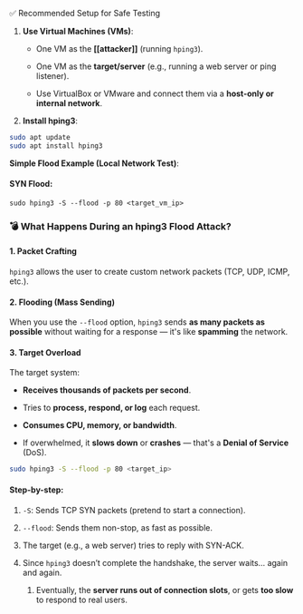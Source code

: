 ✅ Recommended Setup for Safe Testing

1. **Use Virtual Machines (VMs)**:
    
    - One VM as the **[[attacker]]** (running `hping3`).
        
    - One VM as the **target/server** (e.g., running a web server or ping listener).
        
    - Use VirtualBox or VMware and connect them via a **host-only or internal network**.
        
2. **Install hping3**:
~~~bash
sudo apt update
sudo apt install hping3
~~~
**Simple Flood Example (Local Network Test)**:

#### SYN Flood:
~~~
sudo hping3 -S --flood -p 80 <target_vm_ip>
~~~

### 💣 What Happens During an hping3 Flood Attack?

#### 1. **Packet Crafting**

`hping3` allows the user to create custom network packets (TCP, UDP, ICMP, etc.).

#### 2. **Flooding (Mass Sending)**

When you use the `--flood` option, `hping3` sends **as many packets as possible** without waiting for a response — it's like **spamming** the network.

#### 3. **Target Overload**

The target system:

- **Receives thousands of packets per second**.
    
- Tries to **process, respond, or log** each request.
    
- **Consumes CPU, memory, or bandwidth**.
    
- If overwhelmed, it **slows down** or **crashes** — that's a **Denial of Service** (DoS).
~~~bash
sudo hping3 -S --flood -p 80 <target_ip>

~~~
#### Step-by-step:

1. `-S`: Sends TCP SYN packets (pretend to start a connection).
    
2. `--flood`: Sends them non-stop, as fast as possible.
    
3. The target (e.g., a web server) tries to reply with SYN-ACK.
    
4. Since `hping3` doesn’t complete the handshake, the server waits… again and again.
    
	1. Eventually, the **server runs out of connection slots**, or gets **too slow** to respond to real users.